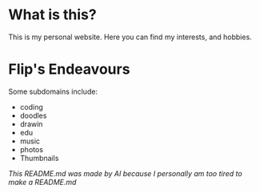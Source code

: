 # What is this?
This is my personal website. Here you can find my interests, and hobbies.

# Flip's Endeavours
Some subdomains include:
- coding
- doodles
- drawin
- edu
- music
- photos
- Thumbnails 


*This README.md was made by AI because I personally am too tired to make a README.md*
